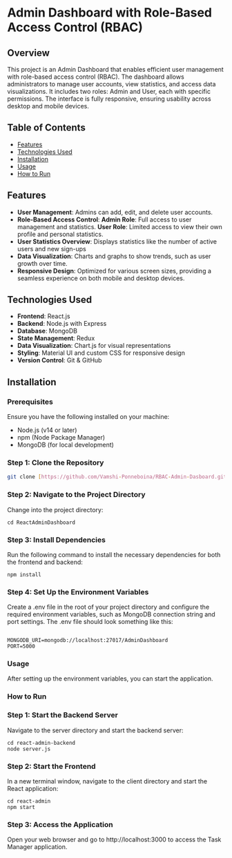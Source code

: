 # Admin Dashboard with Role-Based Access Control (RBAC)

## Overview
This project is an Admin Dashboard that enables efficient user management with role-based access control (RBAC). The dashboard allows administrators to manage user accounts, view statistics, and access data visualizations. It includes two roles: Admin and User, each with specific permissions. The interface is fully responsive, ensuring usability across desktop and mobile devices.

## Table of Contents
- [Features](#features)
- [Technologies Used](#technologies-used)
- [Installation](#installation)
- [Usage](#usage)
- [How to Run](#how-to-run)

## Features
- **User Management**:  Admins can add, edit, and delete user accounts.
- **Role-Based Access Control**: 
       **Admin Role**: Full access to user management and statistics.
       **User Role**: Limited access to view their own profile and personal statistics.
- **User Statistics Overview**: Displays statistics like the number of active users and new sign-ups
- **Data Visualization**: Charts and graphs to show trends, such as user growth over time.
- **Responsive Design**: Optimized for various screen sizes, providing a seamless experience on both mobile and desktop devices.

## Technologies Used
- **Frontend**: React.js
- **Backend**: Node.js with Express
- **Database**: MongoDB
- **State Management**: Redux
- **Data Visualization**: Chart.js for visual representations
- **Styling**: Material UI and custom CSS for responsive design
- **Version Control**: Git & GitHub

## Installation

### Prerequisites
Ensure you have the following installed on your machine:
- Node.js (v14 or later)
- npm (Node Package Manager)
- MongoDB (for local development)

### Step 1: Clone the Repository
```bash
git clone [https://github.com/Vamshi-Ponneboina/RBAC-Admin-Dasboard.git](https://github.com/Vamshi-Ponneboina/RBAC-Admin-Dasboard/tree/main)
```

### Step 2: Navigate to the Project Directory
Change into the project directory:
```
cd ReactAdminDashboard
```

### Step 3: Install Dependencies
Run the following command to install the necessary dependencies for both the frontend and backend:
```
npm install
```

### Step 4: Set Up the Environment Variables
Create a .env file in the root of your project directory and configure the required environment variables, such as MongoDB connection string and port settings. The .env file should look something like this:

```

MONGODB_URI=mongodb://localhost:27017/AdminDashboard
PORT=5000

```

### Usage
After setting up the environment variables, you can start the application.


### How to Run
### Step 1: Start the Backend Server
Navigate to the server directory and start the backend server:
```
cd react-admin-backend
node server.js
```

### Step 2: Start the Frontend
In a new terminal window, navigate to the client directory and start the React application:
```
cd react-admin
npm start
```

### Step 3: Access the Application
Open your web browser and go to http://localhost:3000 to access the Task Manager application.
